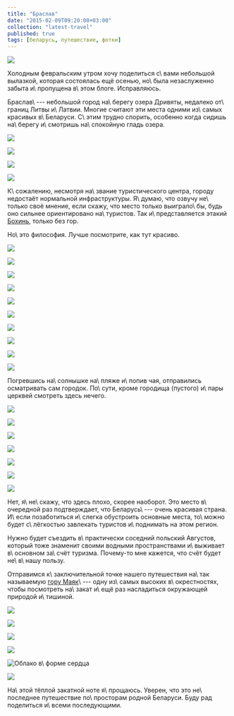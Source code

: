 ```yaml
---
title: "Браслав"
date: "2015-02-09T09:20:00+03:00"
collection: "latest-travel"
published: true
tags: [беларусь, путешествие, фотки]
---
```


![](/images/travel/2014-09-braslav/cover.jpg)

Холодным февральским утром хочу поделиться с\ вами небольшой вылазкой, которая состоялась ещё осенью, но\ была
незаслуженно забыта и\ пропущена в\ этом блоге. Исправляюсь.

<!--more-->

Браслав\ --- небольшой город на\ берегу озера Дривяты, недалеко от\ границ Литвы и\ Латвии. Многие считают эти места
одними из\ самых красивых в\ Беларуси. С\ этим трудно спорить, особенно когда сидишь на\ берегу и\ смотришь
на\ спокойную гладь озера.

![](/images/travel/2014-09-braslav/lake-1.jpg)

![](/images/travel/2014-09-braslav/lake-2.jpg)

![](/images/travel/2014-09-braslav/lake-3.jpg)

![](/images/travel/2014-09-braslav/lake-4.jpg)

К\ сожалению, несмотря на\ звание туристического центра, городу недостаёт нормальной инфраструктуры. Я\ думаю, что
озвучу не\ только своё мнение, если скажу, что место только выиграло\ бы, будь оно сильнее ориентировано на\ туристов.
Так и\ представляется этакий [Бохинь][bohinj], только без гор.

Но\ это философия. Лучше посмотрите, как тут красиво.

![](/images/travel/2014-09-braslav/beauty-1.jpg)

![](/images/travel/2014-09-braslav/beauty-2.jpg)

![](/images/travel/2014-09-braslav/beauty-3.jpg)

![](/images/travel/2014-09-braslav/beauty-4.jpg)

![](/images/travel/2014-09-braslav/beauty-5.jpg)

![](/images/travel/2014-09-braslav/beauty-6.jpg)

![](/images/travel/2014-09-braslav/beauty-7.jpg)

![](/images/travel/2014-09-braslav/beauty-8.jpg)

![](/images/travel/2014-09-braslav/beauty-9.jpg)

![](/images/travel/2014-09-braslav/beauty-10.jpg)

Погревшись на\ солнышке на\ пляже и\ попив чая, отправились осматривать сам городок. По\ сути, кроме городища (пустого)
и\ пары церквей смотреть здесь нечего.

![](/images/travel/2014-09-braslav/braslav-1.jpg)

![](/images/travel/2014-09-braslav/braslav-2.jpg)

![](/images/travel/2014-09-braslav/braslav-3.jpg)

![](/images/travel/2014-09-braslav/braslav-4.jpg)

![](/images/travel/2014-09-braslav/braslav-5.jpg)

![](/images/travel/2014-09-braslav/braslav-6.jpg)

![](/images/travel/2014-09-braslav/braslav-7.jpg)

Нет, я\ не\ скажу, что здесь плохо, скорее наоборот. Это место в\ очередной раз подтверждает, что Беларусь\ --- очень
красивая страна. И\ если позаботиться и\ слегка обустроить основные места, то\ можно будет с\ лёгкостью завлекать
туристов и\ поднимать на этом регион.

Нужно будет съездить в\ практически соседний польский Августов, который тоже знаменит своими водными пространствами
и\ выживает в\ основном за\ счёт туризма. Почему-то мне кажется, что счёт будет не\ в\ нашу пользу.

Отправимся к\ заключительной точке нашего путешествия на\ так называемую [гору Маяк][lighthouse]\ --- одну из\ самых
высоких в\ окрестностях, чтобы посмотреть на\ закат и\ ещё раз насладиться окружающей природой и\ тишиной.

![](/images/travel/2014-09-braslav/sunset-1.jpg)

![](/images/travel/2014-09-braslav/sunset-2.jpg)

![](/images/travel/2014-09-braslav/sunset-3.jpg)

![](/images/travel/2014-09-braslav/sunset-4.jpg)

![Облако в\ форме сердца](/images/travel/2014-09-braslav/sunset-5.jpg "Облако в форме сердца")

![](/images/travel/2014-09-braslav/sunset-6.jpg)

На\ этой тёплой закатной ноте я\ прощаюсь. Уверен, что это не\ последнее путешествие по\ просторам родной Беларуси. Буду
рад поделиться и\ всеми последующими.

[bohinj]: /post/eurotrip-2014-bled-bohinj/#p-44
[lighthouse]: https://goo.gl/maps/34Gmj
